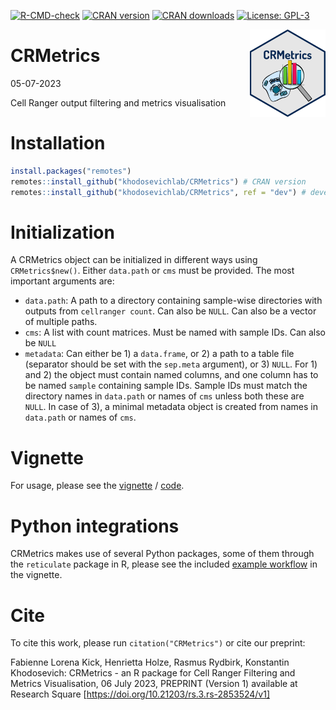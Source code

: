   <!-- badges: start -->
  [![R-CMD-check](https://github.com/khodosevichlab/CRMetrics/actions/workflows/R-CMD-check.yaml/badge.svg)](https://github.com/khodosevichlab/CRMetrics/actions/workflows/R-CMD-check.yaml)
  [![CRAN version](https://www.r-pkg.org/badges/version/CRMetrics)](https://cran.r-project.org/package=CRMetrics)
  [![CRAN downloads](http://cranlogs.r-pkg.org/badges/grand-total/CRMetrics)](https://cran.r-project.org/package=CRMetrics)
  [![License: GPL-3](https://img.shields.io/badge/license-GPL--3-blue.svg)](https://cran.r-project.org/web/licenses/GPL-3)
  <!-- badges: end -->

<img src="https://github.com/khodosevichlab/CRMetrics/blob/main/inst/docs/CRmetrics_logo.png" align="right" height="140">

CRMetrics
================
05-07-2023

Cell Ranger output filtering and metrics visualisation

# Installation

``` r
install.packages("remotes")
remotes::install_github("khodosevichlab/CRMetrics") # CRAN version
remotes::install_github("khodosevichlab/CRMetrics", ref = "dev") # developer version
```

# Initialization

A CRMetrics object can be initialized in different ways using
`CRMetrics$new()`. Either `data.path` or `cms` must be provided. The most important arguments are:

-   `data.path`: A path to a directory containing sample-wise
    directories with outputs from `cellranger count`. Can also be `NULL`.
    Can also be a vector of multiple paths.
-   `cms`: A list with count matrices. Must be named with sample IDs.
    Can also be `NULL`
-   `metadata`: Can either be 1) a `data.frame`, or 2) a path to a table
    file (separator should be set with the `sep.meta` argument), or 3)
    `NULL`. For 1) and 2) the object must contain named columns, and one
    column has to be named `sample` containing sample IDs. Sample IDs
    must match the directory names in `data.path` or names of `cms`
    unless both these are `NULL`. In case of 3), a minimal metadata
    object is created from names in `data.path` or names of `cms`.

# Vignette

For usage, please see the
[vignette](http://kkh.bric.ku.dk/rasmus/CRMetrics/walkthrough.html)
/ [code](https://github.com/khodosevichlab/CRMetrics/blob/main/inst/docs/walkthrough.Rmd).

# Python integrations

CRMetrics makes use of several Python packages, some of them through the
`reticulate` package in R, please see the included [example
workflow](https://github.com/khodosevichlab/CRMetrics/blob/main/inst/docs/walkthrough.md#using-python-modules)
in the vignette.

# Cite

To cite this work, please run `citation("CRMetrics")` or cite our preprint:

Fabienne Lorena Kick, Henrietta Holze, Rasmus Rydbirk, Konstantin Khodosevich: CRMetrics - an R package for Cell Ranger Filtering and Metrics Visualisation, 06 July 2023, PREPRINT (Version 1) available at Research Square [https://doi.org/10.21203/rs.3.rs-2853524/v1]
